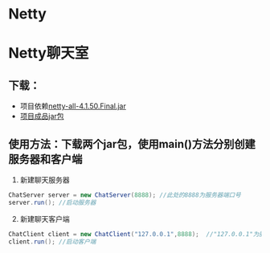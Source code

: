 # Netty
# Netty聊天室
## 下载：
+ 项目依赖[netty-all-4.1.50.Final.jar](https://github.com/ZhangHeng0805/Netty/releases/download/V1.0/netty-all-4.1.50.Final.jar)
+ [项目成品jar包](https://github.com/ZhangHeng0805/Netty/releases/download/V1.0/Chat-Server_V1.0.jar)
## 使用方法：下载两个jar包，使用main()方法分别创建服务器和客户端
1. 新建聊天服务器
```java
ChatServer server = new ChatServer(8888); //此处的8888为服务器端口号
server.run(); //启动服务器
```
2. 新建聊天客户端
```java
ChatClient client = new ChatClient("127.0.0.1",8888);  //"127.0.0.1"为服务器的ip地址，8888为服务器的端口号
client.run(); //启动客户端
```
